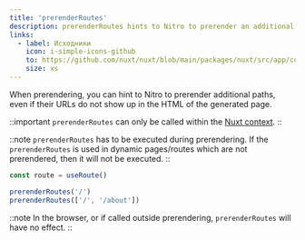 ```yaml
---
title: 'prerenderRoutes'
description: prerenderRoutes hints to Nitro to prerender an additional route.
links:
  - label: Исходники
    icon: i-simple-icons-github
    to: https://github.com/nuxt/nuxt/blob/main/packages/nuxt/src/app/composables/ssr.ts
    size: xs
---
```


When prerendering, you can hint to Nitro to prerender additional paths, even if their URLs do not show up in the HTML of the generated page.

::important
`prerenderRoutes` can only be called within the [Nuxt context](/docs/guide/going-further/nuxt-app#the-nuxt-context).
::

::note
`prerenderRoutes` has to be executed during prerendering. If the `prerenderRoutes` is used in dynamic pages/routes which are not prerendered, then it will not be executed.
::

```js
const route = useRoute()

prerenderRoutes('/')
prerenderRoutes(['/', '/about'])
```

::note
In the browser, or if called outside prerendering, `prerenderRoutes` will have no effect.
::
